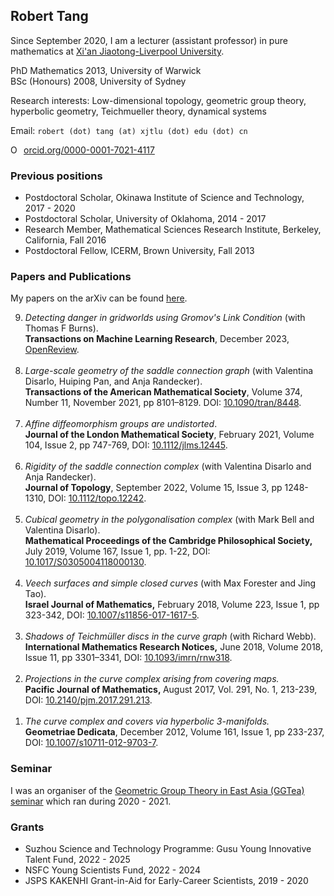 ## Robert Tang

Since September 2020, I am a lecturer (assistant professor) in pure mathematics at [Xi'an Jiaotong-Liverpool University](https://www.xjtlu.edu.cn/en/).

PhD Mathematics 2013, University of Warwick  
BSc (Honours) 2008, University of Sydney

Research interests: Low-dimensional topology, geometric group theory, hyperbolic geometry, Teichmueller theory, dynamical systems

Email: `robert (dot) tang (at) xjtlu (dot) edu (dot) cn`

<a href="https://orcid.org/0000-0001-7021-4117" rel="noopener noreferrer" style="vertical-align:top;" target="orcid.widget"><img alt="ORCID iD icon" src="https://orcid.org/sites/default/files/images/orcid_16x16.png" style="width:1em;margin-right:.5em;" />orcid.org/0000-0001-7021-4117</a>

### Previous positions

- Postdoctoral Scholar, Okinawa Institute of Science and Technology, 2017 - 2020
- Postdoctoral Scholar, University of Oklahoma, 2014 - 2017
- Research Member, Mathematical Sciences Research Institute, Berkeley, California, Fall 2016
- Postdoctoral Fellow, ICERM, Brown University, Fall 2013

### Papers and Publications

My papers on the arXiv can be found [here](http://arxiv.org/a/tang_r_2).

<ol reversed>
	<li><i>Detecting danger in gridworlds using Gromov's Link Condition</i> (with Thomas F Burns).<br />
		<strong>Transactions on Machine Learning Research</strong>, December 2023, <a href="https://openreview.net/forum?id=t4p612DftO">OpenReview</a>.<br />
		&nbsp;</li>
	<li><i>Large-scale geometry of the saddle connection graph</i> (with Valentina Disarlo, Huiping Pan, and Anja Randecker).<br />
		<strong>Transactions of the American Mathematical Society</strong>, Volume 374, Number 11, November 2021, pp 8101–8129.
		DOI: <a href="https://doi.org/10.1090/tran/8448">10.1090/tran/8448</a>.<br />
		&nbsp;</li>
	<li><i>Affine diffeomorphism groups are undistorted</i>.<br />
		<strong>Journal of the London Mathematical Society</strong>, February 2021, Volume 104, Issue 2, pp 747-769, 
		DOI: <a href="https://doi.org/10.1112/jlms.12445">10.1112/jlms.12445</a>.<br />
		&nbsp;</li>
	<li><i>Rigidity of the saddle connection complex</i> (with Valentina Disarlo and Anja Randecker).<br />
		<strong>Journal of Topology</strong>, September 2022, Volume 15, Issue 3, pp 1248-1310,
		DOI: <a href="https://doi.org/10.1112/topo.12242">10.1112/topo.12242</a>.<br />
		&nbsp;</li>
	<li><i>Cubical geometry in the polygonalisation complex</i> (with Mark Bell and Valentina Disarlo).<br />
		<strong>Mathematical Proceedings of the Cambridge Philosophical Society,</strong> July 2019, Volume 167, Issue 1, pp. 1-22, DOI: <a href="https://doi.org/10.1017/S0305004118000130">10.1017/S0305004118000130</a>.<br />
		&nbsp;</li>
	<li><i>Veech surfaces and simple closed curves</i> (with Max Forester and Jing Tao).<br />
		<strong>Israel Journal of Mathematics,</strong>&nbsp;February 2018, Volume 223, Issue 1, pp 323-342, DOI:&nbsp;<a href="https://doi.org/10.1007/s11856-017-1617-5">10.1007/s11856-017-1617-5</a>.<br />
		&nbsp;</li>
	<li><i>Shadows of Teichmüller discs in the curve graph</i> (with Richard Webb).<br />
		<strong>International Mathematics Research Notices,</strong>&nbsp;June 2018, Volume 2018, Issue 11, pp 3301–3341, DOI: <a href="https://doi.org/10.1093/imrn/rnw318">10.1093/imrn/rnw318</a>.<br />
		&nbsp;</li>
	<li><i>Projections in the curve complex arising from covering maps.</i><br />
		<strong>Pacific Journal of Mathematics,&nbsp;</strong>August 2017, Vol. 291, No. 1, 213-239, DOI: <a href="https://doi.org/10.2140/pjm.2017.291.213">10.2140/pjm.2017.291.213</a>.<br />
		&nbsp;</li>
	<li><i>The curve complex and covers via hyperbolic 3-manifolds.</i><br />
		<strong>Geometriae Dedicata</strong>, December 2012, Volume 161, Issue 1, pp 233-237, DOI: <a href="http://dx.doi.org/10.1007/s10711-012-9703-7"> 10.1007/s10711-012-9703-7</a>.</li>
</ol>

### Seminar

I was an organiser of the [Geometric Group Theory in East Asia (GGTea) seminar](https://www.math.toronto.edu/yqing/GGTEA.html) which ran during 2020 - 2021.

### Grants

- Suzhou Science and Technology Programme: Gusu Young Innovative Talent Fund, 2022 - 2025
- NSFC Young Scientists Fund, 2022 - 2024
- JSPS KAKENHI Grant-in-Aid for Early-Career Scientists, 2019 - 2020
